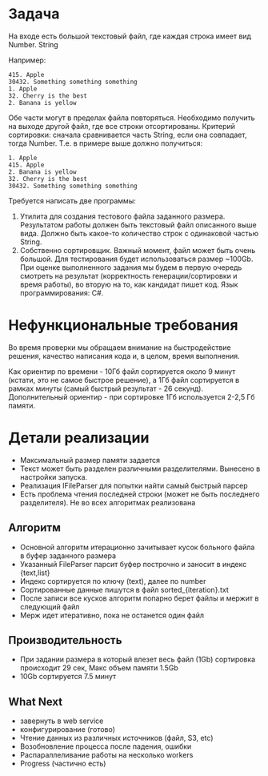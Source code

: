 # Задача

На входе есть большой текстовый файл, где каждая строка имеет вид Number. String

Например:
```text
415. Apple
30432. Something something something
1. Apple
32. Cherry is the best
2. Banana is yellow
```

   Обе части могут в пределах файла повторяться. Необходимо получить на выходе другой файл, где
   все строки отсортированы. Критерий сортировки: сначала сравнивается часть String, если она
   совпадает, тогда Number.
   Т.е. в примере выше должно получиться:
```text
1. Apple
415. Apple
2. Banana is yellow
32. Cherry is the best
30432. Something something something
```

Требуется написать две программы:
1. Утилита для создания тестового файла заданного размера. Результатом работы должен быть
   текстовый файл описанного выше вида. Должно быть какое-то количество строк с одинаковой
   частью String.
2. Собственно сортировщик. Важный момент, файл может быть очень большой. Для тестирования
   будет использоваться размер ~100Gb.
   При оценке выполненного задания мы будем в первую очередь смотреть на результат
   (корректность генерации/сортировки и время работы), во вторую на то, как кандидат пишет код.
   Язык программирования: C#.

# Нефункциональные требования

Во время проверки мы обращаем внимание на быстродействие решения, качество написания кода и, в целом, время выполнения.

Как ориентир по времени - 10Гб файл сортируется около 9 минут (кстати, это не самое быстрое решение), а 1Гб файл сортируется в рамках минуты (самый быстрый результат - 26 секунд). Дополнительный ориентир - при сортировке 1Гб используется 2-2,5 Гб памяти.


# Детали реализации
- Максимальный размер памяти задается 
- Текст может быть разделен различными разделителями. Вынесено в настройки запуска.
- Реализация IFileParser для попытки найти самый быстрый парсер
- Есть проблема чтения последней строки (может не быть последнего разделителя). Не во всех алгоритмах реализована 

## Алгоритм
- Основной алгоритм итерационно зачитывает кусок больного файла в буфер заданного размера
- Указанный FileParser парсит буфер построчно и заносит в индекс {text,list<number>}
- Индекс сортируется по ключу (text), далее по number
- Сортированные данные пишутся в файл sorted_{iteration}.txt
- После записи все кусков алгоритм попарно берет файлы и мержит в следующий файл
- Мерж идет итеративно, пока не останется один файл

## Производительность
- При задании размера в который влезет весь файл (1Gb) сортировка происходит 29 сек, Макс объем памяти 1.5Gb
- 10Gb сортируется 7.5 минут

## What Next
- завернуть в web service
- конфигурирование (готово)
- Чтение данных из различных источников (файл, S3, etc)
- Возобновление процесса после падения, ошибки
- Распараллеливание работы на несколько workers
- Progress (частично есть)